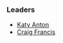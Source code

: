 ### Leaders
* [Katy Anton](mailto://katy.anton@owasp.org)
* [Craig Francis](mailto://craig.francis@owasp.org)

